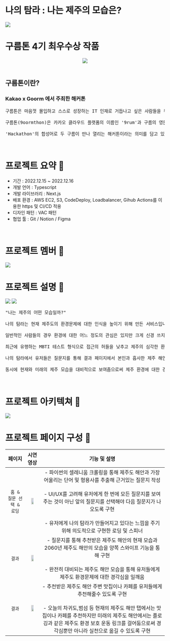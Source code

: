 # 나의 탐라 : 나는 제주의 모습은?

<img src="https://user-images.githubusercontent.com/97172321/219431038-2bb12055-5cb9-4712-849b-aa3a1ed366d0.png" >

# 구름톤 4기 최우수상 작품

<div align="center">
<img src="https://velog.velcdn.com/images/zinukk/post/cfc33f92-e92a-454c-9f8e-52e9e93cfecf/image.png" ><br>
</div>

<br>

## 구름톤이란?

### Kakao x Goorm 에서 주최한 해커톤

<pre>
구름톤은 마음껏 몰입하고 스스로 성장하는 IT 인재로 거듭나고 싶은 사람들을 위해 카카오와 구름이 주최한 해커톤입니다. 

구름톤(9oormthon)은 카카오 클라우드 플랫폼의 이름인 '9rum'과 구름의 영문명 'goorm', 

'Hackathon'의 합성어로 두 구름이 만나 열리는 해커톤이라는 의미를 담고 있습니다.
</pre>

<br>

# 프로젝트 요약 🍊

- 기간 : 2022.12.15 ~ 2022.12.16
- 개발 언어 : Typescript
- 개발 라이브러리 : Next.js
- 배포 환경 : AWS EC2, S3, CodeDeploy, Loadbalancer, Gihub Actions를 이용한 https 및 CI/CD 적용
- 디자인 패턴 : VAC 패턴
- 협업 툴 : Git / Notion / Figma

<br>

# 프로젝트 멤버 🍊

<img src="https://user-images.githubusercontent.com/97172321/219441042-9eaa1b56-ca3e-4a27-9d99-2956e7cf4497.png" />

<br>

# 프로젝트 설명 🍊

<img src="https://user-images.githubusercontent.com/97172321/219434983-a6e9f816-1dcf-4c8a-88c1-36069dd56654.png" />

<img src="https://user-images.githubusercontent.com/97172321/219468634-82903738-c42d-49c0-8476-bbc5e70825f2.png" />

<pre>
"나는 제주의 어떤 모습일까?"

나의 탐라는 현재 제주도의 환경문제에 대한 인식을 높이기 위해 만든 서비스입니다. 

일반적인 사람들의 경우 환경에 대한 어느 정도의 관심은 있지만 크게 신경 쓰지 않는 경우가 대다수이기 때문에 

최근에 유행하는 MBTI 테스트 형식으로 접근의 허들을 낮추고 제주의 심각한 환경 상태를 서비스에 녹여냈습니다.

나의 탐라에서 유저들은 질문지를 통해 결과 페이지에서 본인과 흡사한 제주 해안을 추천받고 해당 지역 근처의 숙소, 맛집 정보를 받을 수 있으며

동시에 현재와 미래의 제주 모습을 대비적으로 보여줌으로써 제주 환경에 대한 경각심을 일깨우고 있습니다. 
</pre>

<br>

# 프로젝트 아키텍쳐 🍊

<img src="https://user-images.githubusercontent.com/97172321/219953786-a369e73e-6e78-48b8-81fd-7f991cbb4f8d.png" />

# 프로젝트 페이지 구성 🍊

|         페이지          |                                                           시연 영상                                                            |                                                                                                                                                                      기능 및 설명                                                                                                                                                                       |
| :---------------------: | :----------------------------------------------------------------------------------------------------------------------------: | :-----------------------------------------------------------------------------------------------------------------------------------------------------------------------------------------------------------------------------------------------------------------------------------------------------------------------------------------------------: |
| `홈 & 질문 선택 & 로딩` | <img src="https://user-images.githubusercontent.com/97172321/220843334-198ddf47-abb5-4f61-9d26-bd41924127aa.gif" width="50%"/> | - 파이썬의 셀레니움 크롤링을 통해 제주도 해안과 가장 어울리는 단어 및 형용사를 추출해 근거있는 질문지 작성 <br /> <br /> - UI/UX를 고려해 유저에게 한 번에 모든 질문지를 보여주는 것이 아닌 앞의 질문지를 선택해야 다음 질문지가 나오도록 구현 <br /> <br /> - 유저에게 나의 탐라가 만들어지고 있다는 느낌을 주기 위해 의도적으로 구현한 로딩 및 스피너 |
|         `결과`          | <img src="https://user-images.githubusercontent.com/97172321/220882644-ecf88517-f099-4c6e-b002-f7beebc92287.gif" width="50%"/> |                                                                 - 질문지를 통해 추천받은 제주도 해안의 현재 모습과 2060년 제주도 해안의 모습을 양쪽 스와이프 기능을 통해 구현 <br /> <br /> - 완전히 대비되는 제주도 해안 모습을 통해 유저들에게 제주도 환경문제에 대한 경각심을 일깨움                                                                 |
|         `결과`          | <img src="https://user-images.githubusercontent.com/97172321/220885424-32ebe768-58bd-44e8-9f65-6b7892e9047a.gif" width="50%"/> |                       - 추천받은 제주도 해안 주변 맛집이나 카페를 유저들에게 추천해줄수 있도록 구현 <br /> <br /> - 오늘의 차귀도,범섬 등 현재의 제주도 해안 탭에서는 맛집이나 카페를 추천하지만 미래의 제주도 해안에서는 플로깅과 같은 제주도 환경 보호 운동 링크를 걸어둠으로써 경각심뿐만 아니라 실천으로 옮길 수 있도록 구현                        |
